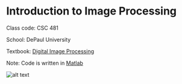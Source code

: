 # Introduction to Image Processing
Class code: CSC 481

School: DePaul University

Textbook: [Digital Image Processing ](https://www.amazon.com/Digital-Image-Processing-Rafael-Gonzalez/dp/013168728X/ref=sr_1_1?ie=UTF8&qid=1475105906&sr=8-1&keywords=digital+image+processing)

Note: Code is written in [Matlab](https://www.mathworks.com/products/matlab/) 

![alt text](http://www.cdm.depaul.edu/ipd/PublishingImages/hero-data-science-for-business-@2x.jpg)

